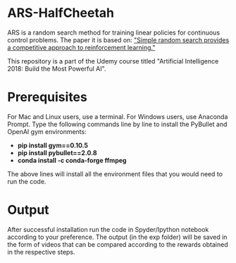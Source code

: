 # ARS-HalfCheetah

ARS is a random search method for training linear policies for continuous control problems. The paper it is based on: ["Simple random search provides a competitive approach to reinforcement learning."](https://arxiv.org/abs/1803.07055)

This repository is a part of the Udemy course titled "Artificial Intelligence 2018: Build the Most Powerful AI". 

# Prerequisites
For Mac and Linux users, use a terminal. For Windows users, use Anaconda Prompt. Type the following commands line by line to install the PyBullet and OpenAI gym environments:

- __pip install gym==0.10.5__
- __pip install pybullet==2.0.8__
- __conda install -c conda-forge ffmpeg__

The above lines will install all the environment files that you would need to run the code.

# Output

After successful installation run the code in Spyder/Ipython notebook according to your preference. The output (in the exp folder) will be saved in the form of videos that can be compared according to the rewards obtained in the respective steps.
